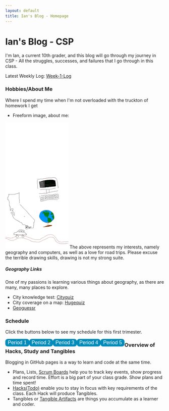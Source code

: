 ```yaml
---
layout: default
title: Ian's Blog - Homepage
---
```


<style>
.button {
    background-color: #008CBA;
    border-radius: 8px;
    font-size: 16px;
    border: 2px solid #008CBA;
    transition-duration: 0.4s;
    color: white;
    float: left;
    }
.button:hover {
  background-color: white; 
  color: black;
}
</style>

# Ian's Blog - CSP
I'm Ian, a current 10th grader, and this blog will go through my journey in CSP - All the struggles, successes, and failures that I go through in this class.

Latest Weekly Log: [Week-1-Log](_posts/2023-08-21-Week%201.md)

### Hobbies/About Me
Where I spend my time when I'm not overloaded with the truckton of homework I get
- Freeform image, about me: 
<img src="/images/csp_image_thing.png" alt="Freeform About Me" style="width:200px;height:400px;">
The above represents my interests, namely geography and computers, as well as a love for road trips. Please excuse the terrible drawing skills, drawing is not my strong suite.

##### Geography Links
One of my passions is learning various things about geography, as there are many, many places to explore.
- City knowledge test: [Cityquiz](https://cityquiz.io)
- City coverage on a map: [Hugequiz](https://hugequiz.com/quizzes)
- [Geoguessr](https://www.geoguessr.com/)

### Schedule
<p>Click the buttons below to see my schedule for this first trimester.</p>
<button class="button" type="button" onclick="alert('AP Physics C: Mechanics')">Period 1</button>
<button class="button" type="button" onclick="alert('AP Calculus AB')">Period 2</button>
<button class="button" type="button" onclick="alert('Honors Humanities 1')">Period 3</button>
<button class="button" type="button" onclick="alert('AP Chinese')">Period 4</button>
<button class="button" type="button" onclick="alert('AP Computer Science Principles')">Period 5</button>

### Overview of Hacks, Study and Tangibles
Blogging in GitHub pages is a way to learn and code at the same time. 

- Plans, Lists, [Scrum Boards](https://clickup.com/blog/scrum-board/) help you to track key events, show progress and record time.  Effort is a big part of your class grade.  Show plans and time spent!
- [Hacks(Todo)](https://levelup.gitconnected.com/six-ultimate-daily-hacks-for-every-programmer-60f5f10feae) enable you to stay in focus with key requirements of the class.  Each Hack will produce Tangibles.
- Tangibles or [Tangible Artifacts](https://en.wikipedia.org/wiki/Artifact_(software_development)) are things you accumulate as a learner and coder. 
